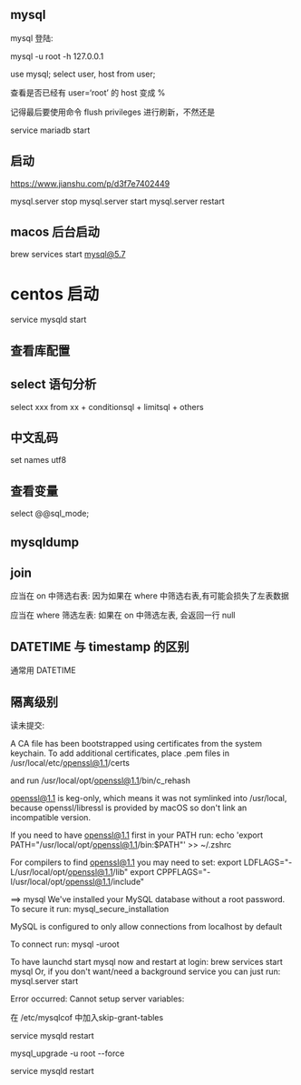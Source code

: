 ## mysql

mysql 登陆:

mysql -u root -h 127.0.0.1


use mysql;
select user, host from user;

查看是否已经有 user=‘root’ 的 host 变成 %

记得最后要使用命令 flush privileges 进行刷新，不然还是

service mariadb start

## 启动

https://www.jianshu.com/p/d3f7e7402449

mysql.server stop
mysql.server start
mysql.server restart

## macos 后台启动 

brew services start mysql@5.7

# centos 启动

service mysqld start

## 查看库配置

## select 语句分析

select xxx from xx + conditionsql + limitsql + others

## 中文乱码
set names utf8

## 查看变量

select @@sql_mode;


## mysqldump




## join

应当在 on 中筛选右表: 因为如果在 where 中筛选右表,有可能会损失了左表数据

应当在 where 筛选左表: 如果在 on 中筛选左表, 会返回一行 null

## DATETIME 与 timestamp 的区别

通常用 DATETIME

## 隔离级别

读未提交: 




A CA file has been bootstrapped using certificates from the system
keychain. To add additional certificates, place .pem files in
  /usr/local/etc/openssl@1.1/certs

and run
  /usr/local/opt/openssl@1.1/bin/c_rehash

openssl@1.1 is keg-only, which means it was not symlinked into /usr/local,
because openssl/libressl is provided by macOS so don't link an incompatible version.

If you need to have openssl@1.1 first in your PATH run:
  echo 'export PATH="/usr/local/opt/openssl@1.1/bin:$PATH"' >> ~/.zshrc

For compilers to find openssl@1.1 you may need to set:
  export LDFLAGS="-L/usr/local/opt/openssl@1.1/lib"
  export CPPFLAGS="-I/usr/local/opt/openssl@1.1/include"

==> mysql
We've installed your MySQL database without a root password. To secure it run:
    mysql_secure_installation

MySQL is configured to only allow connections from localhost by default

To connect run:
    mysql -uroot

To have launchd start mysql now and restart at login:
  brew services start mysql
Or, if you don't want/need a background service you can just run:
  mysql.server start


Error occurred: Cannot setup server variables:

在 /etc/mysqlcof 中加入skip-grant-tables

service mysqld restart 

 mysql_upgrade -u root --force

 service mysqld restart 
